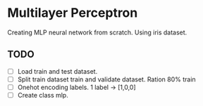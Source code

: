 # Multilayer Perceptron
Creating MLP neural network from scratch. Using iris dataset.
## TODO
- [ ] Load train and test dataset.
- [ ] Split train dataset train and validate dataset. Ration 80% train
- [ ] Onehot encoding labels. 1 label -> [1,0,0]
- [ ] Create class mlp.